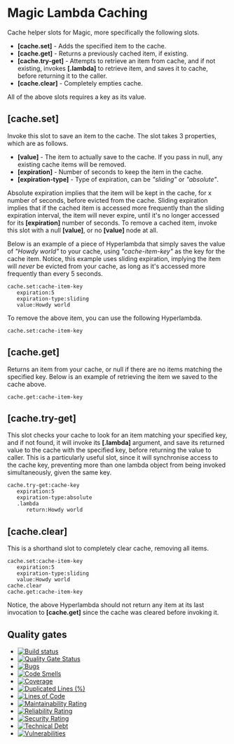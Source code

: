 
# Magic Lambda Caching

Cache helper slots for Magic, more specifically the following slots.

* __[cache.set]__ - Adds the specified item to the cache.
* __[cache.get]__ - Returns a previously cached item, if existing.
* __[cache.try-get]__ - Attempts to retrieve an item from cache, and if not existing, invokes __[.lambda]__ to retrieve item, and saves it to cache, before returning it to the caller.
* __[cache.clear]__ - Completely empties cache.

All of the above slots requires a key as its value.

## [cache.set]

Invoke this slot to save an item to the cache. The slot takes 3 properties, which are as follows.

* __[value]__ - The item to actually save to the cache. If you pass in null, any existing cache items will be removed.
* __[expiration]__ - Number of seconds to keep the item in the cache.
* __[expiration-type]__ - Type of expiration, can be _"sliding"_ or _"absolute"_.

Absolute expiration implies that the item will be kept in the cache, for x number of seconds, before
evicted from the cache. Sliding expiration implies that if the cached item is accessed more frequently
than the sliding expiration interval, the item will never expire, until it's no longer accessed for
its **[expiration]** number of seconds. To remove a cached item, invoke this slot with a null **[value]**,
or no **[value]** node at all.

Below is an example of a piece of Hyperlambda that simply saves the value of _"Howdy world"_ to your
cache, using _"cache-item-key"_ as the key for the cache item. Notice, this example uses sliding expiration,
implying the item will _never_ be evicted from your cache, as long as it's accessed more frequently than
every 5 seconds.

```
cache.set:cache-item-key
   expiration:5
   expiration-type:sliding
   value:Howdy world
```

To remove the above item, you can use the following Hyperlambda.

```
cache.set:cache-item-key
```

## [cache.get]

Returns an item from your cache, or null if there are no items matching the specified key. Below is an
example of retrieving the item we saved to the cache above.

```
cache.get:cache-item-key
```

## [cache.try-get]

This slot checks your cache to look for an item matching your specified key, and if not found, it will
invoke its **[.lambda]** argument, and save its returned value to the cache with the specified key,
before returning the value to caller. This is a particularly useful slot, since it will synchronise
access to the cache key, preventing more than one lambda object from being invoked simultaneously,
given the same key.

```
cache.try-get:cache-key
   expiration:5
   expiration-type:absolute
   .lambda
      return:Howdy world
```

## [cache.clear]

This is a shorthand slot to completely clear cache, removing all items.

```
cache.set:cache-item-key
   expiration:5
   expiration-type:sliding
   value:Howdy world
cache.clear
cache.get:cache-item-key
```

Notice, the above Hyperlambda should not return any item at its last invocation to **[cache.get]**
since the cache was cleared before invoking it.

## Quality gates

- [![Build status](https://travis-ci.com/polterguy/magic.lambda.caching.svg?master)](https://travis-ci.com/polterguy/magic.lambda.caching)
- [![Quality Gate Status](https://sonarcloud.io/api/project_badges/measure?project=polterguy_magic.lambda.caching&metric=alert_status)](https://sonarcloud.io/dashboard?id=polterguy_magic.lambda.caching)
- [![Bugs](https://sonarcloud.io/api/project_badges/measure?project=polterguy_magic.lambda.caching&metric=bugs)](https://sonarcloud.io/dashboard?id=polterguy_magic.lambda.caching)
- [![Code Smells](https://sonarcloud.io/api/project_badges/measure?project=polterguy_magic.lambda.caching&metric=code_smells)](https://sonarcloud.io/dashboard?id=polterguy_magic.lambda.caching)
- [![Coverage](https://sonarcloud.io/api/project_badges/measure?project=polterguy_magic.lambda.caching&metric=coverage)](https://sonarcloud.io/dashboard?id=polterguy_magic.lambda.caching)
- [![Duplicated Lines (%)](https://sonarcloud.io/api/project_badges/measure?project=polterguy_magic.lambda.caching&metric=duplicated_lines_density)](https://sonarcloud.io/dashboard?id=polterguy_magic.lambda.caching)
- [![Lines of Code](https://sonarcloud.io/api/project_badges/measure?project=polterguy_magic.lambda.caching&metric=ncloc)](https://sonarcloud.io/dashboard?id=polterguy_magic.lambda.caching)
- [![Maintainability Rating](https://sonarcloud.io/api/project_badges/measure?project=polterguy_magic.lambda.caching&metric=sqale_rating)](https://sonarcloud.io/dashboard?id=polterguy_magic.lambda.caching)
- [![Reliability Rating](https://sonarcloud.io/api/project_badges/measure?project=polterguy_magic.lambda.caching&metric=reliability_rating)](https://sonarcloud.io/dashboard?id=polterguy_magic.lambda.caching)
- [![Security Rating](https://sonarcloud.io/api/project_badges/measure?project=polterguy_magic.lambda.caching&metric=security_rating)](https://sonarcloud.io/dashboard?id=polterguy_magic.lambda.caching)
- [![Technical Debt](https://sonarcloud.io/api/project_badges/measure?project=polterguy_magic.lambda.caching&metric=sqale_index)](https://sonarcloud.io/dashboard?id=polterguy_magic.lambda.caching)
- [![Vulnerabilities](https://sonarcloud.io/api/project_badges/measure?project=polterguy_magic.lambda.caching&metric=vulnerabilities)](https://sonarcloud.io/dashboard?id=polterguy_magic.lambda.caching)
